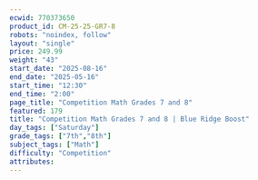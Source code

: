 ```yaml
---
ecwid: 770373650
product_id: CM-25-25-GR7-8
robots: "noindex, follow"
layout: "single"
price: 249.99
weight: "43"
start_date: "2025-08-16"
end_date: "2025-05-16"
start_time: "12:30"
end_time: "2:00"
page_title: "Competition Math Grades 7 and 8"
featured: 179
title: "Competition Math Grades 7 and 8 | Blue Ridge Boost"
day_tags: ["Saturday"]
grade_tags: ["7th","8th"]
subject_tags: ["Math"]
difficulty: "Competition"
attributes:
---
```

